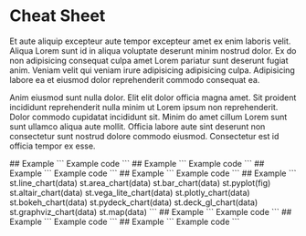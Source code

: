 # Cheat Sheet

Et aute aliquip excepteur aute tempor excepteur amet ex enim laboris velit. Aliqua Lorem sunt id in aliqua voluptate deserunt minim nostrud dolor. Ex do non adipisicing consequat culpa amet Lorem pariatur sunt deserunt fugiat anim. Veniam velit qui veniam irure adipisicing adipisicing culpa. Adipisicing labore ea et eiusmod dolor reprehenderit commodo consequat ea.

Anim eiusmod sunt nulla dolor. Elit elit dolor officia magna amet. Sit proident incididunt reprehenderit nulla minim ut Lorem ipsum non reprehenderit. Dolor commodo cupidatat incididunt sit. Minim do amet cillum Lorem sunt sunt ullamco aliqua aute mollit. Officia labore aute sint deserunt non consectetur sunt nostrud dolore commodo eiusmod. Consectetur est id officia tempor ex esse.

<Row>
    <CodeTile highlight>
        ## Example
        ```
        Example code
        ```
    </CodeTile>
    <CodeTile>
        ## Example
        ```
        Example code
        ```
    </CodeTile>
    <CodeTile highlight>
        ## Example
        ```
        Example code
        ```
    </CodeTile>
    <CodeTile>
        ## Example
        ```
        Example code
        ```
    </CodeTile>
</Row>

<Masonary>
    <CodeTile>
        ## Example
        ```
        st.line_chart(data)
        st.area_chart(data)
        st.bar_chart(data)
        st.pyplot(fig)
        st.altair_chart(data)
        st.vega_lite_chart(data)
        st.plotly_chart(data)
        st.bokeh_chart(data)
        st.pydeck_chart(data)
        st.deck_gl_chart(data)
        st.graphviz_chart(data)
        st.map(data)
        ```
    </CodeTile>
    <CodeTile>
        ## Example
        ```
        Example code
        ```
    </CodeTile>
    <CodeTile>
        ## Example
        ```
        Example code
        ```
    </CodeTile>
    <CodeTile>
        ## Example
        ```
        Example code
        ```
    </CodeTile>
<Masonary>
